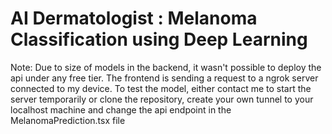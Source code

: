 # AI Dermatologist : Melanoma Classification using Deep Learning

Note: Due to size of models in the backend, it wasn't possible to deploy the api under any free tier. The frontend is sending a request to a ngrok server connected to my device. To test the model, either contact me to start the server temporarily or clone the repository, create your own tunnel to your localhost machine and change the api endpoint in the MelanomaPrediction.tsx file